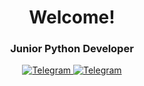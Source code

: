 <div id="header" align="center">
  <h1>Welcome!</h1>
  <h3>Junior Python Developer</h3>
</div>
<div id="socials" align="center">
  <a href="https://t.me/Boldfur">
    <img src="https://img.shields.io/badge/Telegram-blue?style=for-the-badge&logo=Telegram&logoColor=white" alt="Telegram">
  </a>
  <a href="https://vk.com/ras_t0">
    <img src="https://img.shields.io/badge/Вконтакте-blue?style=for-the-badge&logo=VK&logoColor=white" alt="Telegram">
  </a>
</div>
<!--
**RaST0/rast0** is a ✨ _special_ ✨ repository because its `README.md` (this file) appears on your GitHub profile.

Here are some ideas to get you started:

- 🔭 I’m currently working on ...
- 🌱 I’m currently learning ...
- 👯 I’m looking to collaborate on ...
- 🤔 I’m looking for help with ...
- 💬 Ask me about ...
- 📫 How to reach me: ...
- 😄 Pronouns: ...
- ⚡ Fun fact: ...
-->
